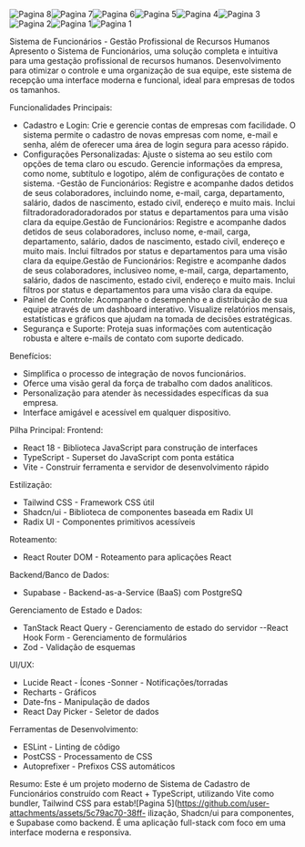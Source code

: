 ![Pagina 8](https://github.com/user-attachments/assets/4ce44544-ea60-4a27-bc78-b5dc034e0b35)![Pagina 7](https://github.com/user-attachments/assets/df485518-a098-40c5-a780-3b6f551f02b4)![Pagina 6](https://github.com/user-attachments/assets/14495594-42ff-452b-868a-e308702139ac)![Pagina 5](https://github.com/user-attachments/assets/02c2b9b3-df44-427c-9bbc-4676bebca29e)![Pagina 4](https://github.com/user-attachments/assets/22d9d976-0097-49f5-98e0-bc60546d0dbf)![Pagina 3](https://github.com/user-attachments/assets/47b70b4e-3c88-41a8-b197-80fc23ca15f1)![Pagina 2](https://github.com/user-attachments/assets/7aefb0a1-bdcb-409d-a045-3308c4360c7a)![Pagina 1](https://github.com/user-attachments/assets/35771855-1453-4b0e-bbf8-7e98679687ef)![Pagina 1](https://github.com/user-attachments/assets/83642c75-3cc2-4283-b0e6-cc3163159c37)

Sistema de Funcionários - Gestão Profissional de Recursos Humanos
Apresento o Sistema de Funcionários, uma solução completa e intuitiva para uma gestação profissional de recursos humanos. Desenvolvimento para otimizar o controle e uma organização de sua equipe, este sistema de recepção uma interface moderna e funcional, ideal para empresas de todos os tamanhos.

Funcionalidades Principais:
- Cadastro e Login: Crie e gerencie contas de empresas com facilidade. O sistema permite o cadastro de novas empresas com nome, e-mail e senha, além de oferecer uma área de login segura para acesso rápido.
- Configurações Personalizadas: Ajuste o sistema ao seu estilo com opções de tema claro ou escudo. Gerencie informações da empresa, como nome, subtítulo e logotipo, além de configurações de contato e sistema.
-Gestão de Funcionários: Registre e acompanhe dados detidos de seus colaboradores, incluindo nome, e-mail, carga, departamento, salário, dados de nascimento, estado civil, endereço e muito mais. Inclui filtradoradoradoradorados por status e departamentos para uma visão clara da equipe.Gestão de Funcionários: Registre e acompanhe dados detidos de seus colaboradores, incluso nome, e-mail, carga, departamento, salário, dados de nascimento, estado civil, endereço e muito mais. Inclui filtrados por status e departamentos para uma visão clara da equipe.Gestão de Funcionários: Registre e acompanhe dados de seus colaboradores, inclusiveo nome, e-mail, carga, departamento, salário, dados de nascimento, estado civil, endereço e muito mais. Inclui filtros por status e departamentos para uma visão clara da equipe.
- Painel de Controle: Acompanhe o desempenho e a distribuição de sua equipe através de um dashboard interativo. Visualize relatórios mensais, estatísticas e gráficos que ajudam na tomada de decisões estratégicas.
- Segurança e Suporte: Proteja suas informações com autenticação robusta e altere e-mails de contato com suporte dedicado.

Benefícios:
- Simplifica o processo de integração de novos funcionários.
- Oferce uma visão geral da força de trabalho com dados analíticos.
- Personalização para atender às necessidades específicas da sua empresa.
- Interface amigável e acessível em qualquer dispositivo.

 Pilha Principal:
Frontend:
- React 18 - Biblioteca JavaScript para construção de interfaces
- TypeScript - Superset do JavaScript com ponta estática
- Vite - Construir ferramenta e servidor de desenvolvimento rápido

Estilização:
- Tailwind CSS - Framework CSS útil
- Shadcn/ui - Biblioteca de componentes baseada em Radix UI
- Radix UI - Componentes primitivos acessíveis

Roteamento:
- React Router DOM - Roteamento para aplicações React

Backend/Banco de Dados:
- Supabase - Backend-as-a-Service (BaaS) com PostgreSQ

 Gerenciamento de Estado e Dados:
- TanStack React Query - Gerenciamento de estado do servidor
--React Hook Form - Gerenciamento de formulários
- Zod - Validação de esquemas

UI/UX:
- Lucide React - Ícones
 -Sonner - Notificações/torradas
- Recharts - Gráficos
- Date-fns - Manipulação de dados
- React Day Picker - Seletor de dados

Ferramentas de Desenvolvimento:
- ESLint - Linting de côdigo
- PostCSS - Processamento de CSS
- Autoprefixer - Prefixos CSS automáticos

 Resumo:
Este é um projeto moderno de Sistema de Cadastro de Funcionários construído com React + TypeScript, utilizando Vite como bundler, Tailwind CSS para estab![Pagina 5](https://github.com/user-attachments/assets/5c79ac70-38ff-
ilização, Shadcn/ui para componentes, e Supabase como backend. É uma aplicação full-stack com foco em uma interface moderna e responsiva.












  
